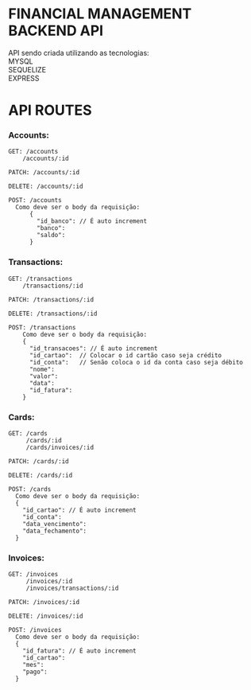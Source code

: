 # FINANCIAL MANAGEMENT BACKEND API

API sendo criada utilizando as tecnologias: <br />
MYSQL <br />
SEQUELIZE <br />
EXPRESS <br />

# API ROUTES

### Accounts:

    GET: /accounts
        /accounts/:id

    PATCH: /accounts/:id

    DELETE: /accounts/:id

    POST: /accounts
      Como deve ser o body da requisição:
          {
            "id_banco": // É auto increment
            "banco":
            "saldo":
          }

### Transactions:

    GET: /transactions
        /transactions/:id

    PATCH: /transactions/:id

    DELETE: /transactions/:id

    POST: /transactions
        Como deve ser o body da requisição:
        {
          "id_transacoes": // É auto increment
          "id_cartao":  // Colocar o id cartão caso seja crédito
          "id_conta":   // Senão coloca o id da conta caso seja débito
          "nome":
          "valor":
          "data":
          "id_fatura":
        }

### Cards:

    GET: /cards
         /cards/:id
         /cards/invoices/:id

    PATCH: /cards/:id

    DELETE: /cards/:id

    POST: /cards
      Como deve ser o body da requisição:
      {
        "id_cartao": // É auto increment
        "id_conta":
        "data_vencimento":
        "data_fechamento":
      }

### Invoices:

    GET: /invoices
         /invoices/:id
         /invoices/transactions/:id

    PATCH: /invoices/:id

    DELETE: /invoices/:id

    POST: /invoices
      Como deve ser o body da requisição:
      {
        "id_fatura": // É auto increment
        "id_cartao":
        "mes":
        "pago":
      }
